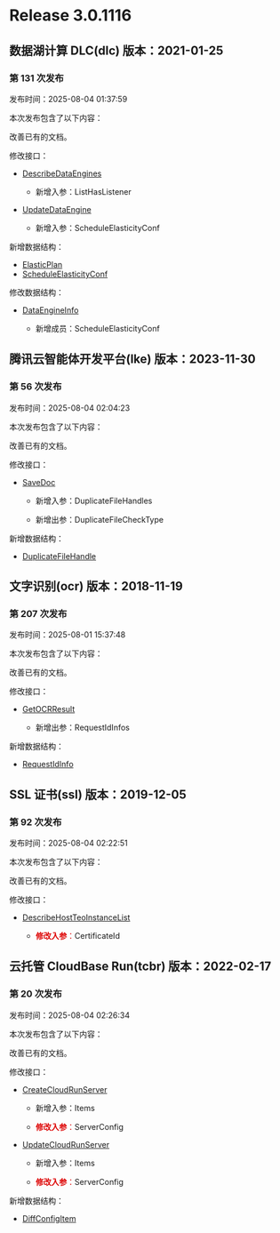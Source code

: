 # Release 3.0.1116

## 数据湖计算 DLC(dlc) 版本：2021-01-25

### 第 131 次发布

发布时间：2025-08-04 01:37:59

本次发布包含了以下内容：

改善已有的文档。

修改接口：

* [DescribeDataEngines](https://cloud.tencent.com/document/api/1342/86308)

	* 新增入参：ListHasListener

* [UpdateDataEngine](https://cloud.tencent.com/document/api/1342/99271)

	* 新增入参：ScheduleElasticityConf


新增数据结构：

* [ElasticPlan](https://cloud.tencent.com/document/api/1342/53778#ElasticPlan)
* [ScheduleElasticityConf](https://cloud.tencent.com/document/api/1342/53778#ScheduleElasticityConf)

修改数据结构：

* [DataEngineInfo](https://cloud.tencent.com/document/api/1342/53778#DataEngineInfo)

	* 新增成员：ScheduleElasticityConf




## 腾讯云智能体开发平台(lke) 版本：2023-11-30

### 第 56 次发布

发布时间：2025-08-04 02:04:23

本次发布包含了以下内容：

改善已有的文档。

修改接口：

* [SaveDoc](https://cloud.tencent.com/document/api/1759/105054)

	* 新增入参：DuplicateFileHandles

	* 新增出参：DuplicateFileCheckType


新增数据结构：

* [DuplicateFileHandle](https://cloud.tencent.com/document/api/1759/105104#DuplicateFileHandle)



## 文字识别(ocr) 版本：2018-11-19

### 第 207 次发布

发布时间：2025-08-01 15:37:48

本次发布包含了以下内容：

改善已有的文档。

修改接口：

* [GetOCRResult](https://cloud.tencent.com/document/api/866/115234)

	* 新增出参：RequestIdInfos


新增数据结构：

* [RequestIdInfo](https://cloud.tencent.com/document/api/866/33527#RequestIdInfo)



## SSL 证书(ssl) 版本：2019-12-05

### 第 92 次发布

发布时间：2025-08-04 02:22:51

本次发布包含了以下内容：

改善已有的文档。

修改接口：

* [DescribeHostTeoInstanceList](https://cloud.tencent.com/document/api/400/91655)

	* <font color="#dd0000">**修改入参**：</font>CertificateId




## 云托管 CloudBase Run(tcbr) 版本：2022-02-17

### 第 20 次发布

发布时间：2025-08-04 02:26:34

本次发布包含了以下内容：

改善已有的文档。

修改接口：

* [CreateCloudRunServer](https://cloud.tencent.com/document/api/1243/75712)

	* 新增入参：Items

	* <font color="#dd0000">**修改入参**：</font>ServerConfig

* [UpdateCloudRunServer](https://cloud.tencent.com/document/api/1243/75709)

	* 新增入参：Items

	* <font color="#dd0000">**修改入参**：</font>ServerConfig


新增数据结构：

* [DiffConfigItem](https://cloud.tencent.com/document/api/1243/75713#DiffConfigItem)



